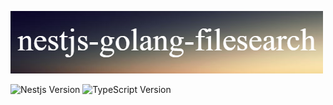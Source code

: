 ![stronghold logo](assets/img/nestjs-golang-filesearch.png)

![Nestjs Version](https://img.shields.io/badge/nestjs-9.0.0-green)  ![TypeScript Version](https://img.shields.io/badge/typescript-4.7.4-blue)